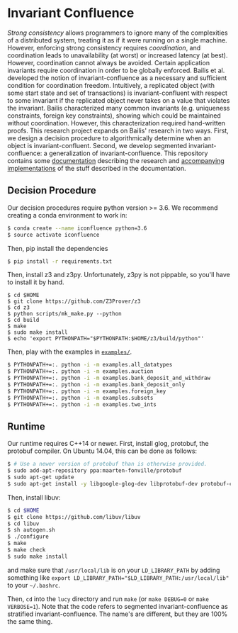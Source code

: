 # Invariant Confluence
_Strong consistency_ allows programmers to ignore many of the complexities of a
distributed system, treating it as if it were running on a single machine.
However, enforcing strong consistency requires _coordination_, and coordination
leads to unavailability (at worst) or increased latency (at best). However,
coordination cannot always be avoided. Certain application invariants require
coordination in order to be globally enforced. Bailis et al. developed the
notion of invariant-confluence as a necessary and sufficient condition for
coordination freedom. Intuitively, a replicated object (with some start state
and set of transactions) is invariant-confluent with respect to some invariant
if the replicated object never takes on a value that violates the invariant.
Bailis characterized many common invariants (e.g. uniqueness constraints,
foreign key constraints), showing which could be maintained without
coordination. However, this characterization required hand-written proofs.
This research project expands on Bailis' research in two ways. First, we design
a decision procedure to algorithmically determine when an object is
invariant-confluent. Second, we develop segmented invariant-confluence: a
generalization of invariant-confluence. This repository contains some
[documentation](doc) describing the research and [accompanying
implementations](iconfluence) of the stuff described in the documentation.

## Decision Procedure
Our decision procedures require python version >= 3.6. We recommend creating a
conda environment to work in:

```bash
$ conda create --name iconfluence python=3.6
$ source activate iconfluence
```

Then, pip install the dependencies

```bash
$ pip install -r requirements.txt
```

Then, install z3 and z3py. Unfortunately, z3py is not pippable, so you'll have
to install it by hand.

```
$ cd $HOME
$ git clone https://github.com/Z3Prover/z3
$ cd z3
$ python scripts/mk_make.py --python
$ cd build
$ make
$ sudo make install
$ echo 'export PYTHONPATH="$PYTHONPATH:$HOME/z3/build/python"'
```

Then, play with the examples in [`examples/`](examples/).

```bash
$ PYTHONPATH+=:. python -i -m examples.all_datatypes
$ PYTHONPATH+=:. python -i -m examples.auction
$ PYTHONPATH+=:. python -i -m examples.bank_deposit_and_withdraw
$ PYTHONPATH+=:. python -i -m examples.bank_deposit_only
$ PYTHONPATH+=:. python -i -m examples.foreign_key
$ PYTHONPATH+=:. python -i -m examples.subsets
$ PYTHONPATH+=:. python -i -m examples.two_ints
```

## Runtime
Our runtime requires C++14 or newer. First, install glog, protobuf, the
protobuf compiler. On Ubuntu 14.04, this can be done as follows:

```bash
$ # Use a newer version of protobuf than is otherwise provided.
$ sudo add-apt-repository ppa:maarten-fonville/protobuf
$ sudo apt-get update
$ sudo apt-get install -y libgoogle-glog-dev libprotobuf-dev protobuf-compiler
```

Then, install libuv:

```bash
$ cd $HOME
$ git clone https://github.com/libuv/libuv
$ cd libuv
$ sh autogen.sh
$ ./configure
$ make
$ make check
$ sudo make install
```

and make sure that `/usr/local/lib` is on your `LD_LIBRARY_PATH` by adding
something like `export LD_LIBRARY_PATH="$LD_LIBRARY_PATH:/usr/local/lib"` to
your `~/.bashrc`.

Then, `cd` into the `lucy` directory and run `make` (or `make DEBUG=0` or `make
VERBOSE=1`). Note that the code refers to segmented invariant-confluence as
stratified invariant-confluence. The name's are different, but they are 100%
the same thing.
